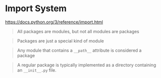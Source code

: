 # Import System

https://docs.python.org/3/reference/import.html

> All packages are modules, but not all modules are packages

> Packages are just a special kind of module

> Any module that contains a `__path__` attribute is considered a package

> A regular package is typically implemented as a directory containing an `__init__.py` file. 


